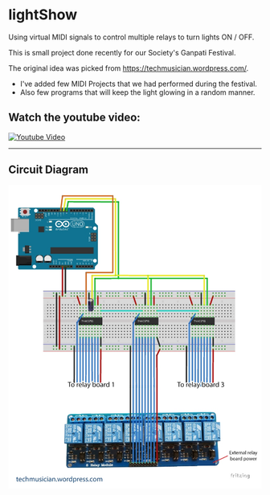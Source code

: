 # lightShow
Using virtual MIDI signals to control multiple relays to turn lights ON / OFF. 

This is small project done recently for our Society's Ganpati Festival.

The original idea was picked from https://techmusician.wordpress.com/.


- I've added few MIDI Projects that we had performed during the festival.
- Also few programs that will keep the light glowing in a random manner.

## Watch the youtube video: <br>
[![Youtube Video](https://img.youtube.com/vi/xb67Uv8BBug/0.jpg)](https://www.youtube.com/watch?v=xb67Uv8BBug)

<hr>

## Circuit Diagram <br>
![Circuit](./CircuitDiagram.jpg)
